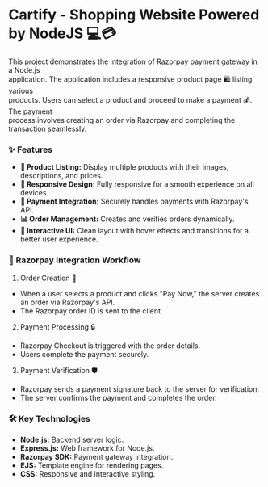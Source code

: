 # Cartify - Shopping Website Powered by NodeJS 💻💳
This project demonstrates the integration of Razorpay payment gateway in a Node.js<br>
application. The application includes a responsive product page 🛍️ listing various<br>
products. Users can select a product and proceed to make a payment 💰. The payment<br> 
process involves creating an order via Razorpay and completing the transaction seamlessly.

### ✨ Features
* **🛒 Product Listing:** Display multiple products with their images, descriptions, and prices.
* **📱 Responsive Design:** Fully responsive for a smooth experience on all devices.
* **🔐 Payment Integration:** Securely handles payments with Razorpay's API.
* **📊 Order Management:** Creates and verifies orders dynamically.
* **🎨 Interactive UI:** Clean layout with hover effects and transitions for a better user experience.

### 🔄 Razorpay Integration Workflow

1. Order Creation 📝
* When a user selects a product and clicks "Pay Now," the server creates an order via Razorpay's API.
* The Razorpay order ID is sent to the client.

2. Payment Processing 🔒
* Razorpay Checkout is triggered with the order details.
* Users complete the payment securely.

3. Payment Verification 🛡️
* Razorpay sends a payment signature back to the server for verification.
* The server confirms the payment and completes the order.

### 🛠️ Key Technologies
* **Node.js:** Backend server logic.
* **Express.js:** Web framework for Node.js.
* **Razorpay SDK:** Payment gateway integration.
* **EJS:** Template engine for rendering pages.
* **CSS:** Responsive and interactive styling.
